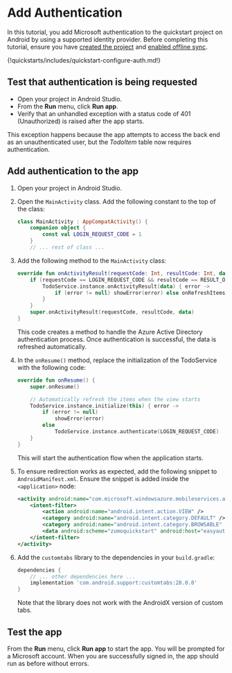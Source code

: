 # Add Authentication

In this tutorial, you add Microsoft authentication to the quickstart project on Android by using a supported identity provider. Before completing this tutorial, ensure you have [created the project](index.md) and [enabled offline sync](offline.md).

{!quickstarts/includes/quickstart-configure-auth.md!}

## Test that authentication is being requested

* Open your project in Android Studio. 
* From the **Run** menu, click **Run app**.
* Verify that an unhandled exception with a status code of 401 (Unauthorized) is raised after the app starts.

This exception happens because the app attempts to access the back end as an unauthenticated user, but the *TodoItem* table now requires authentication.

## Add authentication to the app

1. Open your project in Android Studio.
2. Open the `MainActivity` class.  Add the following constant to the top of the class:

    ```kotlin linenums="16"
    class MainActivity : AppCompatActivity() {
        companion object {
            const val LOGIN_REQUEST_CODE = 1
        }
        // ... rest of class ...
    ```

3. Add the following method to the `MainActivity` class:

    ``` kotlin linenums="62"
    override fun onActivityResult(requestCode: Int, resultCode: Int, data: Intent?) {
        if (requestCode == LOGIN_REQUEST_CODE && resultCode == RESULT_OK) {
            TodoService.instance.onActivityResult(data) { error ->
                if (error != null) showError(error) else onRefreshItemsClicked()
            }
        }
        super.onActivityResult(requestCode, resultCode, data)
    }
    ```

    This code creates a method to handle the Azure Active Directory authentication process.  Once authentication is successful, the data is refreshed automatically.

4. In the `onResume()` method, replace the initialization of the TodoService with the following code:

    ``` kotlin linenums="53"
    override fun onResume() {
        super.onResume()

        // Automatically refresh the items when the view starts
        TodoService.instance.initialize(this) { error ->
            if (error != null)
                showError(error)
            else
                TodoService.instance.authenticate(LOGIN_REQUEST_CODE)
        }
    }
    ```

   This will start the authentication flow when the application starts.

5. To ensure redirection works as expected, add the following snippet to `AndroidManifest.xml`.  Ensure the snippet is added inside the `<application>` node:

    ```xml
    <activity android:name="com.microsoft.windowsazure.mobileservices.authentication.RedirectUrlActivity">
        <intent-filter>
            <action android:name="android.intent.action.VIEW" />
            <category android:name="android.intent.category.DEFAULT" />
            <category android:name="android.intent.category.BROWSABLE" />
            <data android:scheme="zumoquickstart" android:host="easyauth.callback"/>
        </intent-filter>
    </activity>
    ```

6. Add the `customtabs` library to the dependencies in your `build.gradle`:

    ```gradle
    dependencies {
        // ... other dependencies here ...
        implementation 'com.android.support:customtabs:28.0.0'
    }
    ```

    Note that the library does not work with the AndroidX version of custom tabs.

## Test the app

From the **Run** menu, click **Run app** to start the app.  You will be prompted for a Microsoft account.  When you are successfully signed in, the app should run as before without errors.
